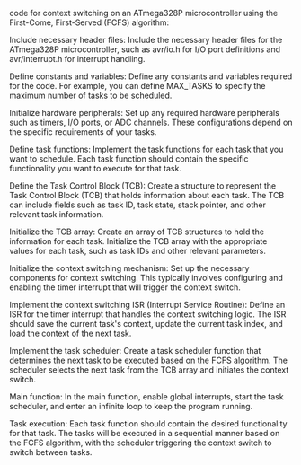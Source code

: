 code for context switching on an ATmega328P microcontroller using the First-Come, First-Served (FCFS) algorithm:

Include necessary header files: Include the necessary header files for the ATmega328P microcontroller, such as avr/io.h for I/O port definitions and avr/interrupt.h for interrupt handling.

Define constants and variables: Define any constants and variables required for the code. For example, you can define MAX_TASKS to specify the maximum number of tasks to be scheduled.

Initialize hardware peripherals: Set up any required hardware peripherals such as timers, I/O ports, or ADC channels. These configurations depend on the specific requirements of your tasks.

Define task functions: Implement the task functions for each task that you want to schedule. Each task function should contain the specific functionality you want to execute for that task.

Define the Task Control Block (TCB): Create a structure to represent the Task Control Block (TCB) that holds information about each task. The TCB can include fields such as task ID, task state, stack pointer, and other relevant task information.

Initialize the TCB array: Create an array of TCB structures to hold the information for each task. Initialize the TCB array with the appropriate values for each task, such as task IDs and other relevant parameters.

Initialize the context switching mechanism: Set up the necessary components for context switching. This typically involves configuring and enabling the timer interrupt that will trigger the context switch.

Implement the context switching ISR (Interrupt Service Routine): Define an ISR for the timer interrupt that handles the context switching logic. The ISR should save the current task's context, update the current task index, and load the context of the next task.

Implement the task scheduler: Create a task scheduler function that determines the next task to be executed based on the FCFS algorithm. The scheduler selects the next task from the TCB array and initiates the context switch.

Main function: In the main function, enable global interrupts, start the task scheduler, and enter an infinite loop to keep the program running.

Task execution: Each task function should contain the desired functionality for that task. The tasks will be executed in a sequential manner based on the FCFS algorithm, with the scheduler triggering the context switch to switch between tasks.
